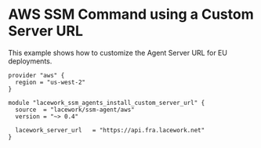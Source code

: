 # AWS SSM Command using a Custom Server URL

This example shows how to customize the Agent Server URL for
EU deployments.

```hcl
provider "aws" {
  region = "us-west-2"
}

module "lacework_ssm_agents_install_custom_server_url" {
  source  = "lacework/ssm-agent/aws"
  version = "~> 0.4"

  lacework_server_url   = "https://api.fra.lacework.net"
}
```
